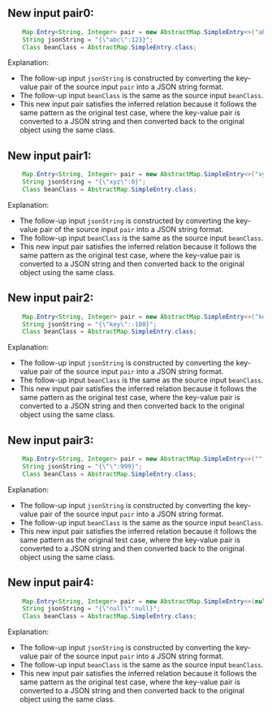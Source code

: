 ## New input pair0:
```java
    Map.Entry<String, Integer> pair = new AbstractMap.SimpleEntry<>("abc", 123);
    String jsonString = "{\"abc\":123}";
    Class beanClass = AbstractMap.SimpleEntry.class;
```
Explanation: 
- The follow-up input `jsonString` is constructed by converting the key-value pair of the source input `pair` into a JSON string format.
- The follow-up input `beanClass` is the same as the source input `beanClass`.
- This new input pair satisfies the inferred relation because it follows the same pattern as the original test case, where the key-value pair is converted to a JSON string and then converted back to the original object using the same class.

## New input pair1:
```java
    Map.Entry<String, Integer> pair = new AbstractMap.SimpleEntry<>("xyz", 0);
    String jsonString = "{\"xyz\":0}";
    Class beanClass = AbstractMap.SimpleEntry.class;
```
Explanation: 
- The follow-up input `jsonString` is constructed by converting the key-value pair of the source input `pair` into a JSON string format.
- The follow-up input `beanClass` is the same as the source input `beanClass`.
- This new input pair satisfies the inferred relation because it follows the same pattern as the original test case, where the key-value pair is converted to a JSON string and then converted back to the original object using the same class.

## New input pair2:
```java
    Map.Entry<String, Integer> pair = new AbstractMap.SimpleEntry<>("key", -100);
    String jsonString = "{\"key\":-100}";
    Class beanClass = AbstractMap.SimpleEntry.class;
```
Explanation: 
- The follow-up input `jsonString` is constructed by converting the key-value pair of the source input `pair` into a JSON string format.
- The follow-up input `beanClass` is the same as the source input `beanClass`.
- This new input pair satisfies the inferred relation because it follows the same pattern as the original test case, where the key-value pair is converted to a JSON string and then converted back to the original object using the same class.

## New input pair3:
```java
    Map.Entry<String, Integer> pair = new AbstractMap.SimpleEntry<>("", 999);
    String jsonString = "{\"\":999}";
    Class beanClass = AbstractMap.SimpleEntry.class;
```
Explanation: 
- The follow-up input `jsonString` is constructed by converting the key-value pair of the source input `pair` into a JSON string format.
- The follow-up input `beanClass` is the same as the source input `beanClass`.
- This new input pair satisfies the inferred relation because it follows the same pattern as the original test case, where the key-value pair is converted to a JSON string and then converted back to the original object using the same class.

## New input pair4:
```java
    Map.Entry<String, Integer> pair = new AbstractMap.SimpleEntry<>(null, null);
    String jsonString = "{\"null\":null}";
    Class beanClass = AbstractMap.SimpleEntry.class;
```
Explanation: 
- The follow-up input `jsonString` is constructed by converting the key-value pair of the source input `pair` into a JSON string format.
- The follow-up input `beanClass` is the same as the source input `beanClass`.
- This new input pair satisfies the inferred relation because it follows the same pattern as the original test case, where the key-value pair is converted to a JSON string and then converted back to the original object using the same class.